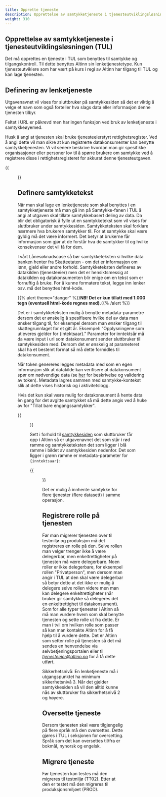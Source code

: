 ```yaml
---
title: Opprette tjeneste
description: Opprettelse av samtykketjeneste i tjenesteutviklingsløsningen (TUL)
weight: 310
---
```


## Opprettelse av samtykketjeneste i tjenesteutviklingsløsningen (TUL) 

Det må opprettes en tjeneste i TUL som benyttes til samtykke og tilgangskontroll.
Til dette benyttes Altinn sin lenketjenestetype.
Kun tjenesteutviklere som har vært på kurs i regi av Altinn har tilgang til TUL og kan lage tjenesten.


## Definering av lenketjeneste 
Utgavenavnet vil vises for sluttbruker på samtykkesiden så det er viktig å velge et navn som også forteller hva slags
data eller informasjon denne tjenesten tilbyr.
 
Feltet i URL er påkrevd men har ingen funksjon ved bruk av lenketjeneste i samtykkeøyemed.
 
Husk å angi at tjenesten skal bruke tjenesteeierstyrt rettighetsregister. Ved å angi dette vil man sikre at kun registrerte datakonsumenter
kan benytte samtykketjenesten. Vi vil senere beskrive hvordan man gir spesifikke organisasjoner eller personer lov til å spørre brukere
om samtykke ved å registrere disse i rettighetsregisteret for akkurat denne tjenesteutgaven.  

{{<figure src="utgaveparametre.png" title="Utgaveparametre lenketjeneste" >}}


## Definere samtykketekst
Når man skal lage en lenketjeneste som skal benyttes i en samtykketjeneste må man gå inn på Samtykke-fanen i TUL å angi at utgaven
skal tillate samtykkebasert deling av data. Da blir det obligatorisk å fylle ut en samtykketekst som vil vises for sluttbruker under samtykkesiden.
Samtykketeksten skal forklare nærmere hva brukeren samtykker til. For at samtykke skal være gyldig må det være informert.
Det betyr at brukerne får informasjon som gjør at de forstår hva de samtykker til og hvilke konsekvenser det vil få for dem.
 
I vårt Lånesøknadscase så bør samtykketeksten si hvilke data banken henter fra Skatteetaten - om det er informasjon om lønn,
gjeld eller andre forhold.
Samtykketeksten defineres av datakilden (tjenesteeier) men det er hensiktsmessig at datakilden og datakonsumenten
blir enige om en tekst som er fornuftig å bruke.
For å kunne formatere tekst, legge inn lenker osv. må det benyttes html-kode.

{{% alert theme="danger" %}}**NB! Det er kun tillatt med 1.000 tegn (eventuell html-kode regnes med).**{{% /alert %}}


Det er i samtykketeksten mulig å benytte metadata-parametre dersom det er ønskelig å spesifisere hvilke del av data man ønsker tilgang til,
for eksempel dersom man ønsker tilgang til skattegrunnlaget for et gitt år.
Eksempel: "Opplysningene som utleveres gjelder for {intektsaar}." Parameter for inntektsår må da være input i url som datakonsument sender sluttbruker
til samtykkesiden med. Dersom det er ønskelig at parameteret skal ha et bestemt format så må dette formidles til datakonsument. 

Når token genereres legges metadata med som en egen informasjon slik at datakilde kan verifisere at datakonsument spør om nødvendige data
(se [her](../bruk-av-token/#bruk-av-self-contained-oauth-token) for beskrivelse og validering av token).
Metadata lagres sammen med samtykke-kontekst slik at dette vises historisk og i aktivitetslogg.

Hvis det kun skal være mulig for datakonsument å hente data èn gang for det avgitte samtykket
så må dette angis ved å huke av for "Tillat bare engangssamtykker".

{{<figure src="samtykketekst-tul.png" title="Utgaveparametre samtykketekst" >}}


Sett i forhold til [samtykkesiden](../../sluttbruker/samtykkesiden) som sluttbruker får opp i Altinn så er utgavenavnet det som står i rød ramme og samtykketeksten det som ligger
i blå ramme i bildet av samtykkesiden nedenfor. Det som ligger i grønn ramme er metadata-parameter for `{inntektsaar}`:  


{{<figure src="sammenheng-tul-sbl.png" title="Sammenheng mellom TUL og samtykkesiden" >}}

Det er mulig å innhente samtykke for flere tjenester (flere datasett) i samme operasjon.

## Registrere rolle på tjenesten
Før man migrerer tjenesten over til testmiljø og produksjon må det
registreres en rolle på den. Selve rollen man velger trenger ikke å være
delegerbar, men enkeltrettigheter på tjenesten må være delegerbare. Noen
roller er ikke delegerbare, for eksempel rollen "Privatperson", men
dersom man angir i TUL at den skal være delegerbar så betyr dette at det
ikke er mulig å delegere selve rollen videre men man kan delegere
enkeltrettigheter (når bruker gir samtykke så delegeres det en
enkeltrettighet til datakonsument). Som for alle typer tjenester i
Altinn så må man vurdere hvem som skal benytte tjenesten og sette rolle
ut fra dette. Er man i tvil om hvilken rolle som passer så kan man
kontakte Altinn for å få hjelp til å vurdere dette. Det er Altinn som
setter rolle på tjenesten så det må sendes en henvendelse via selvbetjeningsportalen eller til
[*tjenesteeier@altinn.no*](mailto:tjenesteeier@altinn.no) for å få dette utført.

Sikkerhetsnivå: En lenketjeneste må i utgangspunktet ha minimum
sikkerhetsnivå 3. Når det gjelder samtykkesiden så vil den alltid kunne
nås av sluttbruker fra sikkerhetsnivå 2 og høyere.

## Oversette tjeneste
Dersom tjenesten skal være tilgjengelig på flere språk må den
oversettes. Dette gjøres i TUL i seksjonen for oversetting. Språk som
det kan oversettes til/fra er bokmål, nynorsk og engelsk.

## Migrere tjeneste 
Før tjenesten kan testes må den migreres til testmiljø (TT02). Etter at
den er testet må den migreres til produksjonsmiljøet (PROD).
